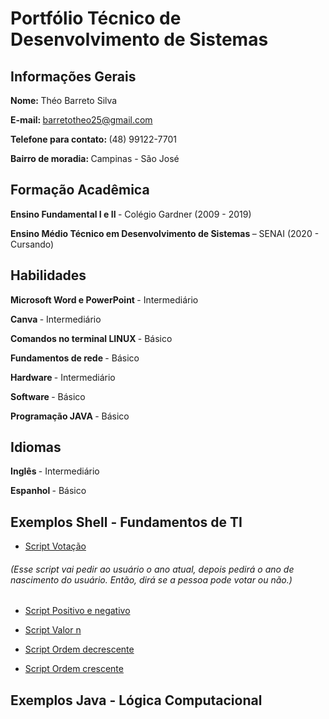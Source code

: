 # Portfólio Técnico de Desenvolvimento de Sistemas
## <b> Informações Gerais </b>
<b> Nome: </b> Théo Barreto Silva 

<b> E-mail: </b> barretotheo25@gmail.com

<b> Telefone para contato: </b> (48) 99122-7701

<b> Bairro de moradia: </b> Campinas - São José

## <b> Formação Acadêmica </b>

<b> Ensino Fundamental I e II </B> - Colégio Gardner (2009 - 2019)

<b> Ensino Médio Técnico em Desenvolvimento de Sistemas </B> – SENAI (2020 - Cursando)

## <b> Habilidades </b>

<B> Microsoft Word e PowerPoint </B> - Intermediário

<B> Canva </B> - Intermediário

<B> Comandos no terminal LINUX </B> - Básico

<B> Fundamentos de rede </B> - Básico

<B> Hardware </B> - Intermediário

<B> Software </B> - Básico

<B> Programação JAVA </B> - Básico

## <b> Idiomas </b>

<b> Inglês </b> - Intermediário

<b> Espanhol </b> - Básico

## <b> Exemplos Shell - Fundamentos de TI </b>

* [Script Votação](Portfolio_2B\Portfolio-Tecnico-2B\FundamentosTI\exemplos\votação.sh)
######    (Esse script vai pedir ao usuário o ano atual, depois pedirá o ano de nascimento do usuário. Então, dirá se a pessoa pode votar ou não.)

* [Script Positivo e negativo](Portfolio_2B\Portfolio-Tecnico-2B\FundamentosTI\exemplos\positivo_negativo.sh)

* [Script Valor n](Portfolio_2B\Portfolio-Tecnico-2B\FundamentosTI\exemplos\valor_n.sh)

* [Script Ordem decrescente](Portfolio_2B\Portfolio-Tecnico-2B\FundamentosTI\exemplos\ordem_decrescente.sh)

* [Script Ordem crescente](Portfolio_2B\Portfolio-Tecnico-2B\FundamentosTI\exemplos\ordem_crescente.sh)

## <b> Exemplos Java - Lógica Computacional </b>